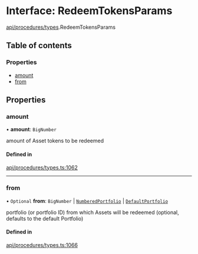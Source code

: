 # Interface: RedeemTokensParams

[api/procedures/types](../wiki/api.procedures.types).RedeemTokensParams

## Table of contents

### Properties

- [amount](../wiki/api.procedures.types.RedeemTokensParams#amount)
- [from](../wiki/api.procedures.types.RedeemTokensParams#from)

## Properties

### amount

• **amount**: `BigNumber`

amount of Asset tokens to be redeemed

#### Defined in

[api/procedures/types.ts:1062](https://github.com/PolymeshAssociation/polymesh-sdk/blob/fe2e6dd1/src/api/procedures/types.ts#L1062)

___

### from

• `Optional` **from**: `BigNumber` \| [`NumberedPortfolio`](../wiki/api.entities.NumberedPortfolio.NumberedPortfolio) \| [`DefaultPortfolio`](../wiki/api.entities.DefaultPortfolio.DefaultPortfolio)

portfolio (or portfolio ID) from which Assets will be redeemed (optional, defaults to the default Portfolio)

#### Defined in

[api/procedures/types.ts:1066](https://github.com/PolymeshAssociation/polymesh-sdk/blob/fe2e6dd1/src/api/procedures/types.ts#L1066)
